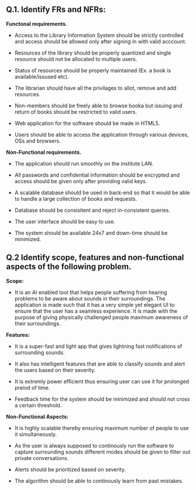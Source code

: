 ## **Q.1. Identify FRs and NFRs:**

**Functonal requirements.**

- Access to the Library Information System should be strictly controlled and access should be allowed only after signing in with valid acccount.

- Resources of the library should be properly quantized and single resource should not be allocated to multiple users.

- Status of resources should be properly maintained (Ex. a book is available/issused etc).

- The librarian should have all the privilages to allot, remove and add resources.

- Non-members should be freely able to browse booka but issuing and return of books should be restricted to valid users.

- Web application for the software should be made in HTML5.

- Users should be able to access the application through various devices, OSs and browsers.

**Non-Functional requirements.**

- The application should run smoothly on the institute LAN.

- All passwords and confidential information should be encrypted and access should be given only after providing valid keys.

- A scalable database should be used in back-end so that it would be able to handle a large collection of books and requests.

- Database should be consisitent and reject in-consistent queries.

- The user interface should be easy to use.

- The system should be available 24x7 and down-time should be minimized.

## **Q.2 Identify scope, features and non-functional aspects of the following problem.**

**Scope:**
- It is an AI enabled tool that helps people suffering from hearing problems to be aware about sounds in their surroundings. The application is made such that it has a very simple yet elegant UI to ensure that the user has a seamless experience. It is made with the purpose of giving physically challenged people maximum awareness of their surroundings.

**Features:**

- It is a super-fast and light app that gives lightning fast notifications of surrounding sounds.

- It also has intelligent features that are able to classify sounds and alert the users based on their severity.

- It is extremly power efficient thus ensuring user can use it for prolonged preiod of time.

- Feedback time for the system should be minimized and should not cross a certain threshold.

**Non-Functional Aspects:**

- It is highly scalable thereby ensuring maximum number of people to use it simultaneously.

- As the user is always supposed to continously run the software to capture surrounding sounds different modes should be given to filter out private conversations.

- Alerts should be prioritized based on severity.

- The algorithm should be able to continously learn from past mistakes.

